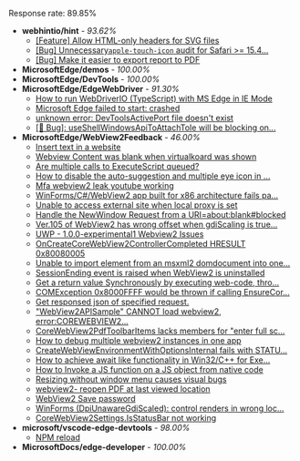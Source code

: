 Response rate: 89.85%

* **webhintio/hint** - _93.62%_
  * [[Feature] Allow HTML-only headers for SVG files](https://github.com/webhintio/hint/issues/5281)
  * [[Bug] Unnecessary`apple-touch-icon` audit for Safari >= 15.4...](https://github.com/webhintio/hint/issues/5256)
  * [[Bug] Make it easier to export report to PDF](https://github.com/webhintio/hint/issues/5217)
* **MicrosoftEdge/demos** - _100.00%_
* **MicrosoftEdge/DevTools** - _100.00%_
* **MicrosoftEdge/EdgeWebDriver** - _91.30%_
  * [How to run WebDriverIO (TypeScript) with MS Edge in IE Mode](https://github.com/MicrosoftEdge/EdgeWebDriver/issues/46)
  * [Microsoft Edge failed to start: crashed](https://github.com/MicrosoftEdge/EdgeWebDriver/issues/45)
  * [unknown error: DevToolsActivePort file doesn't exist](https://github.com/MicrosoftEdge/EdgeWebDriver/issues/44)
  * [[🐛 Bug]: useShellWindowsApiToAttachToIe will be blocking on...](https://github.com/MicrosoftEdge/EdgeWebDriver/issues/34)
* **MicrosoftEdge/WebView2Feedback** - _46.00%_
  * [Insert text in a website](https://github.com/MicrosoftEdge/WebView2Feedback/issues/2749)
  * [Webview Content was blank when virtualkoard was shown](https://github.com/MicrosoftEdge/WebView2Feedback/issues/2745)
  * [Are multiple calls to ExecuteScript queued?](https://github.com/MicrosoftEdge/WebView2Feedback/issues/2738)
  * [How to disable the auto-suggestion and multiple eye icon in ...](https://github.com/MicrosoftEdge/WebView2Feedback/issues/2723)
  * [Mfa webview2 leak youtube working](https://github.com/MicrosoftEdge/WebView2Feedback/issues/2721)
  * [WinForms/C#/WebView2 app built for x86 architecture fails pa...](https://github.com/MicrosoftEdge/WebView2Feedback/issues/2718)
  * [Unable to access external site when local proxy is set](https://github.com/MicrosoftEdge/WebView2Feedback/issues/2711)
  * [Handle the NewWindow Request from a URI=about:blank#blocked](https://github.com/MicrosoftEdge/WebView2Feedback/issues/2710)
  * [Ver.105 of WebView2 has wrong offset when gdiScaling is true...](https://github.com/MicrosoftEdge/WebView2Feedback/issues/2704)
  * [UWP - 1.0.0-experimental1 Webview2 Issues](https://github.com/MicrosoftEdge/WebView2Feedback/issues/2700)
  * [OnCreateCoreWebView2ControllerCompleted HRESULT 0x80080005](https://github.com/MicrosoftEdge/WebView2Feedback/issues/2698)
  * [Unable to import element from an msxml2 domdocument into one...](https://github.com/MicrosoftEdge/WebView2Feedback/issues/2697)
  * [SessionEnding event is raised when WebView2 is uninstalled](https://github.com/MicrosoftEdge/WebView2Feedback/issues/2692)
  * [Get a return value Synchronously by executing web-code, thro...](https://github.com/MicrosoftEdge/WebView2Feedback/issues/2741)
  * [COMException 0x8000FFFF would be thrown if calling EnsureCor...](https://github.com/MicrosoftEdge/WebView2Feedback/issues/2740)
  * [Get responsed json of specified request.](https://github.com/MicrosoftEdge/WebView2Feedback/issues/2732)
  * ["WebView2APISample" CANNOT load webview2, error:COREWEBVIEW2...](https://github.com/MicrosoftEdge/WebView2Feedback/issues/2731)
  * [CoreWebView2PdfToolbarItems lacks members for "enter full sc...](https://github.com/MicrosoftEdge/WebView2Feedback/issues/2728)
  * [How to debug multiple webview2 instances in one app](https://github.com/MicrosoftEdge/WebView2Feedback/issues/2724)
  * [CreateWebViewEnvironmentWithOptionsInternal fails with STATU...](https://github.com/MicrosoftEdge/WebView2Feedback/issues/2722)
  * [How to achieve await like functionality in Win32/C++ for Exe...](https://github.com/MicrosoftEdge/WebView2Feedback/issues/2717)
  * [How to Invoke a JS function on a JS object from native code](https://github.com/MicrosoftEdge/WebView2Feedback/issues/2716)
  * [Resizing without window menu causes visual bugs](https://github.com/MicrosoftEdge/WebView2Feedback/issues/2715)
  * [webview2- reopen PDF at last viewed location](https://github.com/MicrosoftEdge/WebView2Feedback/issues/2712)
  * [WebView2 Save password](https://github.com/MicrosoftEdge/WebView2Feedback/issues/2709)
  * [WinForms (DpiUnawareGdiScaled): control renders in wrong loc...](https://github.com/MicrosoftEdge/WebView2Feedback/issues/2705)
  * [CoreWebView2Settings.IsStatusBar not working](https://github.com/MicrosoftEdge/WebView2Feedback/issues/2693)
* **microsoft/vscode-edge-devtools** - _98.00%_
  * [NPM reload ](https://github.com/microsoft/vscode-edge-devtools/issues/1156)
* **MicrosoftDocs/edge-developer** - _100.00%_